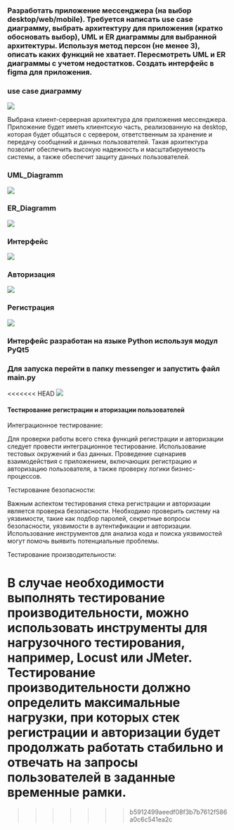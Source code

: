 ### Разработать приложение мессенджера (на выбор desktop/web/mobile). Требуется написать use case диаграмму, выбрать архитектуру для приложения (кратко обосновать выбор), UML и ER диаграммы для выбранной архитектуры. Используя метод персон (не менее 3), описать каких функций не хватает. Пересмотреть UML и ER диаграммы с учетом недостатков. Создать интерфейс в figma для приложения.

### use case диаграмму
![](UserCase.drawio.png)

Выбрана клиент-серверная архитектура для приложения мессенджера. Приложение будет иметь клиентскую часть, реализованную на desktop, которая будет общаться с сервером, ответственным за хранение и передачу сообщений и данных пользователей. Такая архитектура позволит обеспечить высокую надежность и масштабируемость системы, а также обеспечит защиту данных пользователей.

### UML_Diagramm
![](UML_Diagramm.drawio.png)

### ER_Diagramm

![](ER_Diagramm.drawio.png)

### Интерфейс

![](Interface.png)

### Авторизация

![](Autirization.png)

### Регистрация

![](Registration.png)


### Интерфейс разработан на языке Python используя модул PyQt5
### Для запуска перейти в папку messenger и запустить файл main.py


<<<<<<< HEAD
![](Interface.png)

#### Тестирование регистрации и аторизации пользователей

Интеграционное тестирование:

Для проверки работы всего стека функций регистрации и авторизации следует провести интеграционное тестирование.
Использование тестовых окружений и баз данных.
Проведение сценариев взаимодействия с приложением, включающих регистрацию и авторизацию пользователя, а также проверку логики бизнес-процессов.

Тестирование безопасности:

Важным аспектом тестирования стека регистрации и авторизации является проверка безопасности.
Необходимо проверить систему на уязвимости, такие как подбор паролей, секретные вопросы безопасности, уязвимости в аутентификации и авторизации.
Использование инструментов для анализа кода и поиска уязвимостей могут помочь выявить потенциальные проблемы.

Тестирование производительности:

В случае необходимости выполнять тестирование производительности, можно использовать инструменты для нагрузочного тестирования, например, Locust или JMeter.
Тестирование производительности должно определить максимальные нагрузки, при которых стек регистрации и авторизации будет продолжать работать стабильно и отвечать на запросы пользователей в заданные временные рамки.
=======
>>>>>>> b5912499aeedf08f3b7b7612f586a0c6c541ea2c
